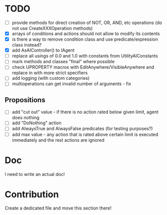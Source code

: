 # TODO

- [ ] provide methods for direct creation of NOT, OR, AND, etc operations (do not use CreateXXXOperation methods)
- [x] arrays of conditions and actions should not allow to modify its contents
- [x] is there a way to remove condition class and use predicate/expression class instead?
- [x] add AsAIController() to IAgent
- [ ] replace all usings of 0.0 and 1.0 with constants from UtilityAIConstants
- [ ] mark methods and classes "final" where possible
- [ ] check UPROPERTY macros with EditAnywhere/VisibleAnywhere and replace in with more strict specifiers
- [ ] add logging (with custom categories)
- [ ] multioperations can get invalid number of arguments - fix

## Propositions

- [ ] add "cut out" value - if there is no action rated below given limit, agent does nothing
- [ ] add "DoNothing" action
- [ ] add AlwaysTrue and AlwaysFalse predicates (for testing purposes?)
- [ ] add max value - any action that is rated above certain limit is executed immediately and the rest actions are ignored

# Doc

I need to write an actual doc!

# Contribution

Create a dedicated file and move this section there!

